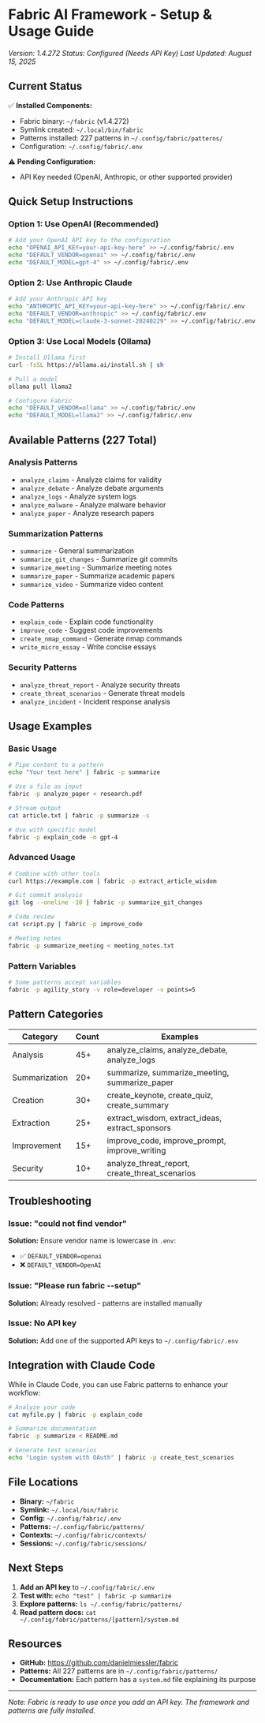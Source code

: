 # Fabric AI Framework - Setup & Usage Guide
*Version: 1.4.272*
*Status: Configured (Needs API Key)*
*Last Updated: August 15, 2025*

## Current Status

✅ **Installed Components:**
- Fabric binary: `~/fabric` (v1.4.272)
- Symlink created: `~/.local/bin/fabric`
- Patterns installed: 227 patterns in `~/.config/fabric/patterns/`
- Configuration: `~/.config/fabric/.env`

⚠️ **Pending Configuration:**
- API Key needed (OpenAI, Anthropic, or other supported provider)

## Quick Setup Instructions

### Option 1: Use OpenAI (Recommended)
```bash
# Add your OpenAI API key to the configuration
echo "OPENAI_API_KEY=your-api-key-here" >> ~/.config/fabric/.env
echo "DEFAULT_VENDOR=openai" >> ~/.config/fabric/.env
echo "DEFAULT_MODEL=gpt-4" >> ~/.config/fabric/.env
```

### Option 2: Use Anthropic Claude
```bash
# Add your Anthropic API key
echo "ANTHROPIC_API_KEY=your-api-key-here" >> ~/.config/fabric/.env
echo "DEFAULT_VENDOR=anthropic" >> ~/.config/fabric/.env
echo "DEFAULT_MODEL=claude-3-sonnet-20240229" >> ~/.config/fabric/.env
```

### Option 3: Use Local Models (Ollama)
```bash
# Install Ollama first
curl -fsSL https://ollama.ai/install.sh | sh

# Pull a model
ollama pull llama2

# Configure Fabric
echo "DEFAULT_VENDOR=ollama" >> ~/.config/fabric/.env
echo "DEFAULT_MODEL=llama2" >> ~/.config/fabric/.env
```

## Available Patterns (227 Total)

### Analysis Patterns
- `analyze_claims` - Analyze claims for validity
- `analyze_debate` - Analyze debate arguments
- `analyze_logs` - Analyze system logs
- `analyze_malware` - Analyze malware behavior
- `analyze_paper` - Analyze research papers

### Summarization Patterns
- `summarize` - General summarization
- `summarize_git_changes` - Summarize git commits
- `summarize_meeting` - Summarize meeting notes
- `summarize_paper` - Summarize academic papers
- `summarize_video` - Summarize video content

### Code Patterns
- `explain_code` - Explain code functionality
- `improve_code` - Suggest code improvements
- `create_nmap_command` - Generate nmap commands
- `write_micro_essay` - Write concise essays

### Security Patterns
- `analyze_threat_report` - Analyze security threats
- `create_threat_scenarios` - Generate threat models
- `analyze_incident` - Incident response analysis

## Usage Examples

### Basic Usage
```bash
# Pipe content to a pattern
echo "Your text here" | fabric -p summarize

# Use a file as input
fabric -p analyze_paper < research.pdf

# Stream output
cat article.txt | fabric -p summarize -s

# Use with specific model
fabric -p explain_code -m gpt-4
```

### Advanced Usage
```bash
# Combine with other tools
curl https://example.com | fabric -p extract_article_wisdom

# Git commit analysis
git log --oneline -10 | fabric -p summarize_git_changes

# Code review
cat script.py | fabric -p improve_code

# Meeting notes
fabric -p summarize_meeting < meeting_notes.txt
```

### Pattern Variables
```bash
# Some patterns accept variables
fabric -p agility_story -v role=developer -v points=5
```

## Pattern Categories

| Category | Count | Examples |
|----------|-------|----------|
| Analysis | 45+ | analyze_claims, analyze_debate, analyze_logs |
| Summarization | 20+ | summarize, summarize_meeting, summarize_paper |
| Creation | 30+ | create_keynote, create_quiz, create_summary |
| Extraction | 25+ | extract_wisdom, extract_ideas, extract_sponsors |
| Improvement | 15+ | improve_code, improve_prompt, improve_writing |
| Security | 10+ | analyze_threat_report, create_threat_scenarios |

## Troubleshooting

### Issue: "could not find vendor"
**Solution:** Ensure vendor name is lowercase in `.env`:
- ✅ `DEFAULT_VENDOR=openai`
- ❌ `DEFAULT_VENDOR=OpenAI`

### Issue: "Please run fabric --setup"
**Solution:** Already resolved - patterns are installed manually

### Issue: No API key
**Solution:** Add one of the supported API keys to `~/.config/fabric/.env`

## Integration with Claude Code

While in Claude Code, you can use Fabric patterns to enhance your workflow:

```bash
# Analyze your code
cat myfile.py | fabric -p explain_code

# Summarize documentation
fabric -p summarize < README.md

# Generate test scenarios
echo "Login system with OAuth" | fabric -p create_test_scenarios
```

## File Locations

- **Binary:** `~/fabric`
- **Symlink:** `~/.local/bin/fabric`
- **Config:** `~/.config/fabric/.env`
- **Patterns:** `~/.config/fabric/patterns/`
- **Contexts:** `~/.config/fabric/contexts/`
- **Sessions:** `~/.config/fabric/sessions/`

## Next Steps

1. **Add an API key** to `~/.config/fabric/.env`
2. **Test with:** `echo "test" | fabric -p summarize`
3. **Explore patterns:** `ls ~/.config/fabric/patterns/`
4. **Read pattern docs:** `cat ~/.config/fabric/patterns/[pattern]/system.md`

## Resources

- **GitHub:** https://github.com/danielmiessler/fabric
- **Patterns:** All 227 patterns are in `~/.config/fabric/patterns/`
- **Documentation:** Each pattern has a `system.md` file explaining its purpose

---
*Note: Fabric is ready to use once you add an API key. The framework and patterns are fully installed.*